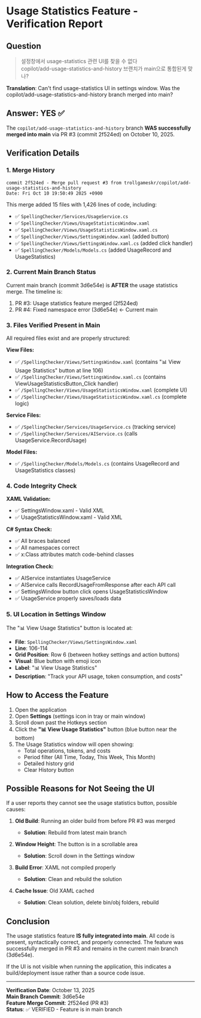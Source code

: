 # Usage Statistics Feature - Verification Report

## Question
> 설정창에서 usage-statistics 관련 UI를 찾을 수 없다  
> copilot/add-usage-statistics-and-history 브랜치가 main으로 통합된게 맞나?

**Translation**: Can't find usage-statistics UI in settings window. Was the copilot/add-usage-statistics-and-history branch merged into main?

## Answer: YES ✅

The `copilot/add-usage-statistics-and-history` branch **WAS successfully merged into main** via PR #3 (commit 2f524ed) on October 10, 2025.

## Verification Details

### 1. Merge History
```
commit 2f524ed - Merge pull request #3 from trollgameskr/copilot/add-usage-statistics-and-history
Date: Fri Oct 10 19:50:49 2025 +0900
```

This merge added 15 files with 1,426 lines of code, including:
- ✅ `SpellingChecker/Services/UsageService.cs`
- ✅ `SpellingChecker/Views/UsageStatisticsWindow.xaml`
- ✅ `SpellingChecker/Views/UsageStatisticsWindow.xaml.cs`
- ✅ `SpellingChecker/Views/SettingsWindow.xaml` (added button)
- ✅ `SpellingChecker/Views/SettingsWindow.xaml.cs` (added click handler)
- ✅ `SpellingChecker/Models/Models.cs` (added UsageRecord and UsageStatistics)

### 2. Current Main Branch Status

Current main branch (commit 3d6e54e) is **AFTER** the usage statistics merge. The timeline is:
1. PR #3: Usage statistics feature merged (2f524ed)
2. PR #4: Fixed namespace error (3d6e54e) ← Current main

### 3. Files Verified Present in Main

All required files exist and are properly structured:

**View Files:**
- ✅ `/SpellingChecker/Views/SettingsWindow.xaml` (contains "📊 View Usage Statistics" button at line 106)
- ✅ `/SpellingChecker/Views/SettingsWindow.xaml.cs` (contains ViewUsageStatisticsButton_Click handler)
- ✅ `/SpellingChecker/Views/UsageStatisticsWindow.xaml` (complete UI)
- ✅ `/SpellingChecker/Views/UsageStatisticsWindow.xaml.cs` (complete logic)

**Service Files:**
- ✅ `/SpellingChecker/Services/UsageService.cs` (tracking service)
- ✅ `/SpellingChecker/Services/AIService.cs` (calls UsageService.RecordUsage)

**Model Files:**
- ✅ `/SpellingChecker/Models/Models.cs` (contains UsageRecord and UsageStatistics classes)

### 4. Code Integrity Check

**XAML Validation:**
- ✅ SettingsWindow.xaml - Valid XML
- ✅ UsageStatisticsWindow.xaml - Valid XML

**C# Syntax Check:**
- ✅ All braces balanced
- ✅ All namespaces correct
- ✅ x:Class attributes match code-behind classes

**Integration Check:**
- ✅ AIService instantiates UsageService
- ✅ AIService calls RecordUsageFromResponse after each API call
- ✅ SettingsWindow button click opens UsageStatisticsWindow
- ✅ UsageService properly saves/loads data

### 5. UI Location in Settings Window

The "📊 View Usage Statistics" button is located at:
- **File**: `SpellingChecker/Views/SettingsWindow.xaml`
- **Line**: 106-114
- **Grid Position**: Row 6 (between hotkey settings and action buttons)
- **Visual**: Blue button with emoji icon
- **Label**: "📊 View Usage Statistics"
- **Description**: "Track your API usage, token consumption, and costs"

## How to Access the Feature

1. Open the application
2. Open **Settings** (settings icon in tray or main window)
3. Scroll down past the Hotkeys section
4. Click the **"📊 View Usage Statistics"** button (blue button near the bottom)
5. The Usage Statistics window will open showing:
   - Total operations, tokens, and costs
   - Period filter (All Time, Today, This Week, This Month)
   - Detailed history grid
   - Clear History button

## Possible Reasons for Not Seeing the UI

If a user reports they cannot see the usage statistics button, possible causes:

1. **Old Build**: Running an older build from before PR #3 was merged
   - **Solution**: Rebuild from latest main branch

2. **Window Height**: The button is in a scrollable area
   - **Solution**: Scroll down in the Settings window

3. **Build Error**: XAML not compiled properly
   - **Solution**: Clean and rebuild the solution

4. **Cache Issue**: Old XAML cached
   - **Solution**: Clean solution, delete bin/obj folders, rebuild

## Conclusion

The usage statistics feature **IS fully integrated into main**. All code is present, syntactically correct, and properly connected. The feature was successfully merged in PR #3 and remains in the current main branch (3d6e54e).

If the UI is not visible when running the application, this indicates a build/deployment issue rather than a source code issue.

---

**Verification Date**: October 13, 2025  
**Main Branch Commit**: 3d6e54e  
**Feature Merge Commit**: 2f524ed (PR #3)  
**Status**: ✅ VERIFIED - Feature is in main branch

